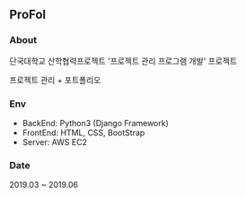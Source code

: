 ## ProFol
### About
단국대학교 산학협력프로젝트 '프로젝트 관리 프로그램 개발' 프로젝트

프로젝트 관리 + 포트폴리오 

### Env
- BackEnd: Python3 (Django Framework)
- FrontEnd: HTML, CSS, BootStrap
- Server: AWS EC2

### Date
2019.03 ~ 2019.06
